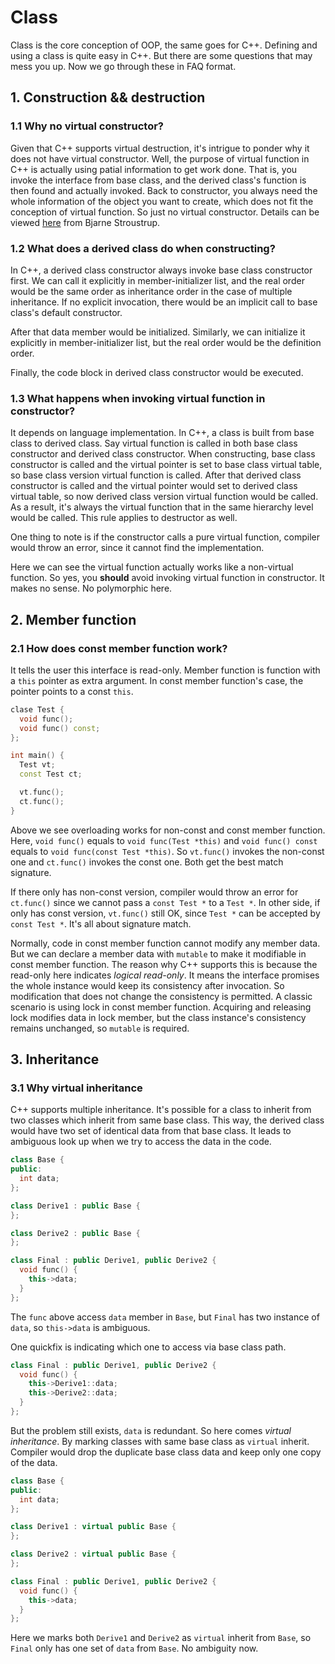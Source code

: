 # Class

Class is the core conception of OOP, the same goes for C++. Defining and using
a class is quite easy in C++. But there are some questions that may mess you
up. Now we go through these in FAQ format.

## 1. Construction && destruction

### 1.1 Why no virtual constructor?

Given that C++ supports virtual destruction, it's intrigue to ponder why it
does not have virtual constructor. Well, the purpose of virtual function in C++
is actually using patial information to get work done. That is, you invoke the
interface from base class, and the derived class's function is then found and
actually invoked. Back to constructor, you always need the whole information of
the object you want to create, which does not fit the conception of virtual
function.  So just no virtual constructor. Details can be viewed
[here](https://www.stroustrup.com/bs_faq2.html#virtual-ctor) from Bjarne
Stroustrup.

### 1.2 What does a derived class do when constructing?

In C++, a derived class constructor always invoke base class constructor first.
We can call it explicitly in member-initializer list, and the real order would
be the same order as inheritance order in the case of multiple inheritance.  If
no explicit invocation, there would be an implicit call to base class's default
constructor.

After that data member would be initialized. Similarly, we can initialize it
explicitly in member-initializer list, but the real order would be the
definition order.

Finally, the code block in derived class constructor would be executed.

### 1.3 What happens when invoking virtual function in constructor?

It depends on language implementation. In C++, a class is built from base class
to derived class. Say virtual function is called in both base class constructor
and derived class constructor. When constructing, base class constructor is
called and the virtual pointer is set to base class virtual table, so base
class version virtual function is called. After that derived class constructor
is called and the virtual pointer would set to derived class virtual table, so
now derived class version virtual function would be called.  As a result, it's
always the virtual function that in the same hierarchy level would be called.
This rule applies to destructor as well.

One thing to note is if the constructor calls a pure virtual function, compiler
would throw an error, since it cannot find the implementation.

Here we can see the virtual function actually works like a non-virtual
function.  So yes, you **should** avoid invoking virtual function in
constructor. It makes no sense. No polymorphic here.

## 2. Member function

### 2.1 How does const member function work?

It tells the user this interface is read-only. Member function is function with
a `this` pointer as extra argument. In const member function's case, the
pointer points to a const `this`.

```C++
clase Test {
  void func();
  void func() const;
};

int main() {
  Test vt;
  const Test ct;

  vt.func();
  ct.func();
}
```

Above we see overloading works for non-const and const member function. Here,
`void func()` equals to `void func(Test *this)` and `void func() const` equals
to `void func(const Test *this)`. So `vt.func()` invokes the non-const one and
`ct.func()` invokes the const one. Both get the best match signature.

If there only has non-const version, compiler would throw an error for
`ct.func()` since we cannot pass a `const Test *` to a `Test *`. In other side,
if only has const version, `vt.func()` still OK, since `Test *` can be accepted
by `const Test *`. It's all about signature match.

Normally, code in const member function cannot modify any member data. But we
can declare a member data with `mutable` to make it modifiable in const member
function. The reason why C++ supports this is because the read-only here
indicates *logical read-only*. It means the interface promises the whole
instance would keep its consistency after invocation. So modification that does
not change the consistency is permitted. A classic scenario is using lock in
const member function. Acquiring and releasing lock modifies data in lock
member, but the class instance's consistency remains unchanged, so `mutable` is
required.

## 3. Inheritance

### 3.1 Why virtual inheritance

C++ supports multiple inheritance. It's possible for a class to inherit from
two classes which inherit from same base class. This way, the derived class
would have two set of identical data from that base class. It leads to
ambiguous look up when we try to access the data in the code.

```C++
class Base {
public:
  int data;
};

class Derive1 : public Base {
};

class Derive2 : public Base {
};

class Final : public Derive1, public Derive2 {
  void func() {
    this->data;
  }
};
```

The `func` above access `data` member in `Base`, but `Final` has two instance
of `data`, so `this->data` is ambiguous.

One quickfix is indicating which one to access via base class path.

```C++
class Final : public Derive1, public Derive2 {
  void func() {
    this->Derive1::data;
    this->Derive2::data;
  }
};
```

But the problem still exists, `data` is redundant. So here comes *virtual
inheritance*. By marking classes with same base class as `virtual` inherit.
Compiler would drop the duplicate base class data and keep only one copy of the
data.

```C++
class Base {
public:
  int data;
};

class Derive1 : virtual public Base {
};

class Derive2 : virtual public Base {
};

class Final : public Derive1, public Derive2 {
  void func() {
    this->data;
  }
};
```

Here we marks both `Derive1` and `Derive2` as `virtual` inherit from `Base`, so
`Final` only has one set of `data` from `Base`. No ambiguity now.
